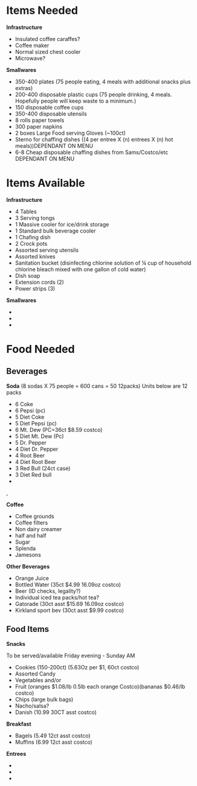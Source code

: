 Items Needed  
====

__Infrastructure__  

* Insulated coffee caraffes?  
* Coffee maker  
* Normal sized chest cooler  
* Microwave?



__Smallwares__  

* 350-400 plates (75 people eating, 4 meals with additional snacks plus extras)  
* 200-400 disposable plastic cups (75 people drinking, 4 meals. Hopefully people will keep waste to a minimum.)  
* 150 disposable coffee cups
* 350-400 disposable utensils  
* 8 rolls paper towels  
* 300 paper napkins  
* 2 boxes Large Food serving Gloves (~100ct)  
* Sterno for chaffing dishes ((4 per entree X (n) entrees X (n) hot meals))DEPENDANT ON MENU  
* 6-8 Cheap disposable chaffing dishes from Sams/Costco/etc DEPENDANT ON MENU  

Items Available  
===

__Infrastructure__  

* 4 Tables  
* 3 Serving tongs  
* 1 Massive cooler for ice/drink storage  
* 1 Standard bulk beverage cooler  
* 1 Chafing dish  
* 2 Crock pots
* Assorted serving utensils
* Assorted knives
* Sanitation bucket (disinfecting chlorine solution of ¼ cup of household chlorine 
bleach mixed with one gallon of cold water)
* Dish soap
* Extension cords (2)
* Power strips (3)

__Smallwares__  

* 
* 
* 

Food Needed  
===

Beverages
----

__Soda__ (8 sodas X 75 people = 600 cans = 50 12packs) Units below are 12 packs

* 6 Coke 
* 6 Pepsi (pc)
* 5 Diet Coke
* 5 Diet Pepsi (pc)
* 6 Mt. Dew (PC=36ct $8.59 costco)
* 5 Diet Mt. Dew (Pc)
* 5 Dr. Pepper
* 4 Diet Dr. Pepper
* 4 Root Beer
* 4 Diet Root Beer
* 3 Red Bull (24ct case)
* 3 Diet Red bull
* 
,

__Coffee__  

* Coffee grounds
* Coffee filters
* Non dairy creamer
* half and half
* Sugar
* Splenda
* Jamesons

__Other Beverages__  

* Orange Juice
* Bottled Water (35ct $4.99 16.09oz costco)
* Beer (ID checks, legality?)
* Individual iced tea packs/hot tea?
* Gatorade (30ct asst $15.69 16.09oz costco)
* Kirkland sport bev (30ct asst $9.99 costco)

Food Items  
----

__Snacks__

To be served/available Friday evening - Sunday AM

* Cookies (150-200ct) (5.63Oz per $1, 60ct costco)
* Assorted Candy
* Vegetables and/or
* Fruit (oranges $1.08/lb 0.5lb each orange Costco)(bananas $0.46/lb costco)
* Chips (large bulk bags)
* Nacho/salsa?
* Danish (10.99 30CT asst costco)

__Breakfast__  

* Bagels (5.49 12ct asst costco)
* Muffins (6.99 12ct asst costco)

__Entrees__


*
*
*

